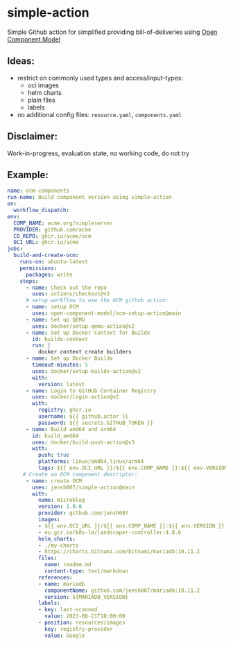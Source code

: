 # simple-action

Simple Github action for simplified providing bill-of-deliveries using [Open Component Model](https://ocm.software/)

## Ideas:

* restrict on commonly used types and access/input-types:
  * oci images
  * helm charts
  * plain files
  * labels
* no additional config files: `resource.yaml`, `components.yaml`

## Disclaimer:

Work-in-progress, evaluation state, no working code, do not try

## Example:

```yaml
name: ocm-components
run-name: Build component version using simple-action
on:
  workflow_dispatch:
env:
  COMP_NAME: acme.org/simpleserver
  PROVIDER: github.com/acme
  CD_REPO: ghcr.io/acme/ocm
  OCI_URL: ghcr.io/acme
jobs:
  build-and-create-ocm:
    runs-on: ubuntu-latest
    permissions:
      packages: write
    steps:
      - name: Check out the repo
        uses: actions/checkout@v3
      # setup workflow to use the OCM github action:
      - name: setup OCM
        uses: open-component-model/ocm-setup-action@main
      - name: Set up QEMU
        uses: docker/setup-qemu-action@v2
      - name: Set up Docker Context for Buildx
        id: buildx-context
        run: |
          docker context create builders
      - name: Set up Docker Buildx
        timeout-minutes: 5
        uses: docker/setup-buildx-action@v2
        with:
          version: latest
      - name: Login to GitHub Container Registry
        uses: docker/login-action@v2
        with:
          registry: ghcr.io
          username: ${{ github.actor }}
          password: ${{ secrets.GITHUB_TOKEN }}
      - name: Build amd64 and arm64
        id: build_amd64
        uses: docker/build-push-action@v3
        with:
          push: true
          platforms: linux/amd64,linux/arm64
          tags: ${{ env.OCI_URL }}/${{ env.COMP_NAME }}:${{ env.VERSION }}
     # Create an OCM component descriptor:
      - name: create OCM
        uses: jensh007/simple-action@main
        with:
          name: microblog
          version: 1.0.0
          provider: github.com/jensh007
          images:
          - ${{ env.OCI_URL }}/${{ env.COMP_NAME }}:${{ env.VERSION }}
          - eu.gcr.io/k8s-lm/landscaper-controller:4.8.6
          helm_charts:
          - ./my-charts
          - https://charts.bitnami.com/bitnami/mariadb:10.11.2
          files:
            name: readme.md
            content-type: text/markdown
          references:
          - name: mariadb
            componentName: github.com/jensh007/mariadb:10.11.2
            version: ${MARIADB_VERSION}
          labels:
          - key: last-scanned
            value: 2023-06-21T18:00:00
          - position: resources/images
            key: registry-provider
            value: Google
```
